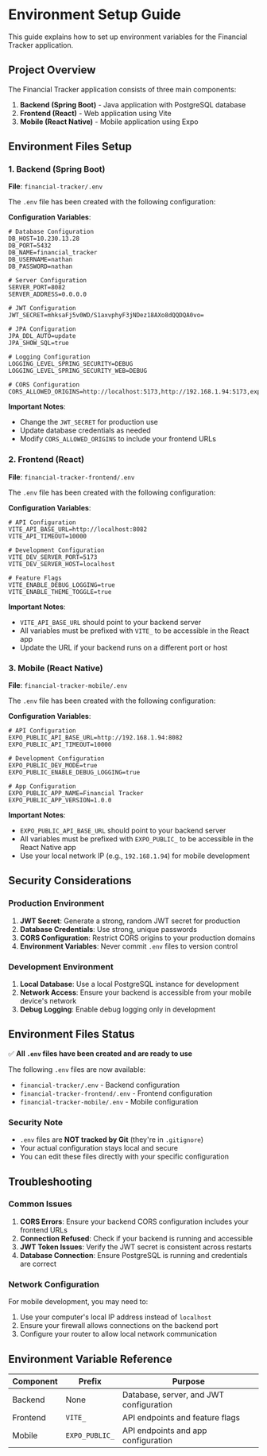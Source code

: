 # Environment Setup Guide

This guide explains how to set up environment variables for the Financial Tracker application.

## Project Overview

The Financial Tracker application consists of three main components:
1. **Backend (Spring Boot)** - Java application with PostgreSQL database
2. **Frontend (React)** - Web application using Vite
3. **Mobile (React Native)** - Mobile application using Expo

## Environment Files Setup

### 1. Backend (Spring Boot)

**File**: `financial-tracker/.env`

The `.env` file has been created with the following configuration:

**Configuration Variables**:
```env
# Database Configuration
DB_HOST=10.230.13.28
DB_PORT=5432
DB_NAME=financial_tracker
DB_USERNAME=nathan
DB_PASSWORD=nathan

# Server Configuration
SERVER_PORT=8082
SERVER_ADDRESS=0.0.0.0

# JWT Configuration
JWT_SECRET=mhksaFj5v0WD/S1axvphyF3jNDez18AXo8dQQDQA0vo=

# JPA Configuration
JPA_DDL_AUTO=update
JPA_SHOW_SQL=true

# Logging Configuration
LOGGING_LEVEL_SPRING_SECURITY=DEBUG
LOGGING_LEVEL_SPRING_SECURITY_WEB=DEBUG

# CORS Configuration
CORS_ALLOWED_ORIGINS=http://localhost:5173,http://192.168.1.94:5173,exp://192.168.1.94:8081,exp://localhost:8081
```

**Important Notes**:
- Change the `JWT_SECRET` for production use
- Update database credentials as needed
- Modify `CORS_ALLOWED_ORIGINS` to include your frontend URLs

### 2. Frontend (React)

**File**: `financial-tracker-frontend/.env`

The `.env` file has been created with the following configuration:

**Configuration Variables**:
```env
# API Configuration
VITE_API_BASE_URL=http://localhost:8082
VITE_API_TIMEOUT=10000

# Development Configuration
VITE_DEV_SERVER_PORT=5173
VITE_DEV_SERVER_HOST=localhost

# Feature Flags
VITE_ENABLE_DEBUG_LOGGING=true
VITE_ENABLE_THEME_TOGGLE=true
```

**Important Notes**:
- `VITE_API_BASE_URL` should point to your backend server
- All variables must be prefixed with `VITE_` to be accessible in the React app
- Update the URL if your backend runs on a different port or host

### 3. Mobile (React Native)

**File**: `financial-tracker-mobile/.env`

The `.env` file has been created with the following configuration:

**Configuration Variables**:
```env
# API Configuration
EXPO_PUBLIC_API_BASE_URL=http://192.168.1.94:8082
EXPO_PUBLIC_API_TIMEOUT=10000

# Development Configuration
EXPO_PUBLIC_DEV_MODE=true
EXPO_PUBLIC_ENABLE_DEBUG_LOGGING=true

# App Configuration
EXPO_PUBLIC_APP_NAME=Financial Tracker
EXPO_PUBLIC_APP_VERSION=1.0.0
```

**Important Notes**:
- `EXPO_PUBLIC_API_BASE_URL` should point to your backend server
- All variables must be prefixed with `EXPO_PUBLIC_` to be accessible in the React Native app
- Use your local network IP (e.g., `192.168.1.94`) for mobile development

## Security Considerations

### Production Environment

1. **JWT Secret**: Generate a strong, random JWT secret for production
2. **Database Credentials**: Use strong, unique passwords
3. **CORS Configuration**: Restrict CORS origins to your production domains
4. **Environment Variables**: Never commit `.env` files to version control

### Development Environment

1. **Local Database**: Use a local PostgreSQL instance for development
2. **Network Access**: Ensure your backend is accessible from your mobile device's network
3. **Debug Logging**: Enable debug logging only in development

## Environment Files Status

✅ **All `.env` files have been created and are ready to use**

The following `.env` files are now available:
- `financial-tracker/.env` - Backend configuration
- `financial-tracker-frontend/.env` - Frontend configuration  
- `financial-tracker-mobile/.env` - Mobile configuration

### Security Note
- `.env` files are **NOT tracked by Git** (they're in `.gitignore`)
- Your actual configuration stays local and secure
- You can edit these files directly with your specific configuration

## Troubleshooting

### Common Issues

1. **CORS Errors**: Ensure your backend CORS configuration includes your frontend URLs
2. **Connection Refused**: Check if your backend is running and accessible
3. **JWT Token Issues**: Verify the JWT secret is consistent across restarts
4. **Database Connection**: Ensure PostgreSQL is running and credentials are correct

### Network Configuration

For mobile development, you may need to:
1. Use your computer's local IP address instead of `localhost`
2. Ensure your firewall allows connections on the backend port
3. Configure your router to allow local network communication

## Environment Variable Reference

| Component | Prefix | Purpose |
|-----------|--------|---------|
| Backend | None | Database, server, and JWT configuration |
| Frontend | `VITE_` | API endpoints and feature flags |
| Mobile | `EXPO_PUBLIC_` | API endpoints and app configuration | 